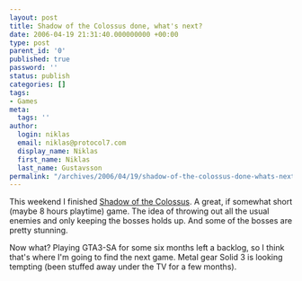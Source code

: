 ```yaml
---
layout: post
title: Shadow of the Colossus done, what's next?
date: 2006-04-19 21:31:40.000000000 +00:00
type: post
parent_id: '0'
published: true
password: ''
status: publish
categories: []
tags:
- Games
meta:
  tags: ''
author:
  login: niklas
  email: niklas@protocol7.com
  display_name: Niklas
  first_name: Niklas
  last_name: Gustavsson
permalink: "/archives/2006/04/19/shadow-of-the-colossus-done-whats-next/"
---
```

This weekend I finished [Shadow of the Colossus](http://www.shadowofthecolossus.com/). A great, if somewhat short (maybe 8 hours playtime) game. The idea of throwing out all the usual enemies and only keeping the bosses holds up. And some of the bosses are pretty stunning.

Now what? Playing GTA3-SA for some six months left a backlog, so I think that's where I'm going to find the next game. Metal gear Solid 3 is looking tempting (been stuffed away under the TV for a few months).

